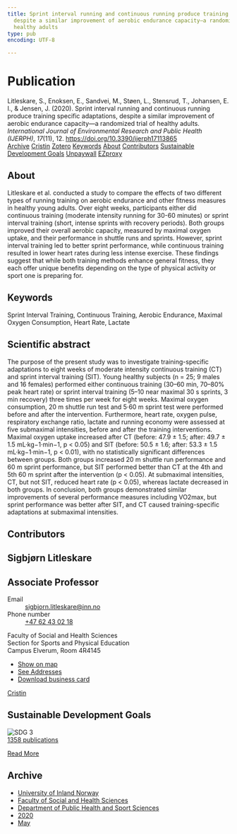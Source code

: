 ```yaml
---
title: Sprint interval running and continuous running produce training specific adaptations,
  despite a similar improvement of aerobic endurance capacity—a randomized trial of
  healthy adults
type: pub
encoding: UTF-8

---
```

<h1>Publication</h1>
<article id="csl-bib-container-4DB4SBET" class="csl-bib-container">
  <div class="csl-bib-body"> <div class="csl-entry">Litleskare, S., Enoksen, E., Sandvei, M., Støen, L., Stensrud, T., Johansen, E. I., &#38; Jensen, J. (2020). Sprint interval running and continuous running produce training specific adaptations, despite a similar improvement of aerobic endurance capacity—a randomized trial of healthy adults. <i>International Journal of Environmental Research and Public Health (IJERPH)</i>, <i>17</i>(11), 12. <a href="https://doi.org/10.3390/ijerph17113865">https://doi.org/10.3390/ijerph17113865</a></div> </div>
  <div class="csl-bib-buttons">
    <a href="#taxonomy-article-4DB4SBET" alt="archive" class="csl-bib-button">Archive</a>
    <a href="https://app.cristin.no/results/show.jsf?id=1813273" alt="Cristin" class="csl-bib-button">Cristin</a>
    <a href="http://zotero.org/groups/5881554/items/4DB4SBET" alt="Zotero" class="csl-bib-button">Zotero</a>
    <a href="#keywords-article-4DB4SBET" alt="keywords" class="csl-bib-button">Keywords</a>
    <a href="#about-article-4DB4SBET" alt="about_pub" class="csl-bib-button">About</a>
    <a href="#contributors-article-4DB4SBET" alt="contributors" class="csl-bib-button">Contributors</a>
    <a href="#sdg-article-4DB4SBET" alt="sdg" class="csl-bib-button">Sustainable Development Goals</a>
    <a href="https://www.mdpi.com/1660-4601/17/11/3865/pdf?version=1590754039" alt="Unpaywall" class="csl-bib-button">Unpaywall</a>
    <a href="https://www.mdpi.com/1660-4601/17/11/3865/pdf?version=1590754039" alt="EZproxy" class="csl-bib-button">EZproxy</a>
  </div>
  <div id="csl-bib-meta-container-4DB4SBET"></div>
</article>
<div id="csl-bib-meta-4DB4SBET" class="csl-bib-meta">
  <article id="about-article-4DB4SBET" class="about_pub-article">
    <h1>About</h1>
    Litleskare et al. conducted a study to compare the effects of two different types of running training on aerobic endurance and other fitness measures in healthy young adults. Over eight weeks, participants either did continuous training (moderate intensity running for 30-60 minutes) or sprint interval training (short, intense sprints with recovery periods). Both groups improved their overall aerobic capacity, measured by maximal oxygen uptake, and their performance in shuttle runs and sprints. However, sprint interval training led to better sprint performance, while continuous training resulted in lower heart rates during less intense exercise. These findings suggest that while both training methods enhance general fitness, they each offer unique benefits depending on the type of physical activity or sport one is preparing for.
  </article>
  <article id="keywords-article-4DB4SBET" class="keywords-article">
    <h1>Keywords</h1>
    Sprint Interval Training, Continuous Training, Aerobic Endurance, Maximal Oxygen Consumption, Heart Rate, Lactate
  </article>
  <article id="abstract-article-4DB4SBET" class="abstract-article">
    <h1>Scientific abstract</h1>
    The purpose of the present study was to investigate training-specific adaptations to eight weeks of moderate intensity continuous training (CT) and sprint interval training (SIT). Young healthy subjects (n = 25; 9 males and 16 females) performed either continuous training (30–60 min, 70–80% peak heart rate) or sprint interval training (5–10 near maximal 30 s sprints, 3 min recovery) three times per week for eight weeks. Maximal oxygen consumption, 20 m shuttle run test and 5·60 m sprint test were performed before and after the intervention. Furthermore, heart rate, oxygen pulse, respiratory exchange ratio, lactate and running economy were assessed at five submaximal intensities, before and after the training interventions. Maximal oxygen uptake increased after CT (before: 47.9 ± 1.5; after: 49.7 ± 1.5 mL·kg−1·min−1, p < 0.05) and SIT (before: 50.5 ± 1.6; after: 53.3 ± 1.5 mL·kg−1·min−1, p < 0.01), with no statistically significant differences between groups. Both groups increased 20 m shuttle run performance and 60 m sprint performance, but SIT performed better than CT at the 4th and 5th 60 m sprint after the intervention (p < 0.05). At submaximal intensities, CT, but not SIT, reduced heart rate (p < 0.05), whereas lactate decreased in both groups. In conclusion, both groups demonstrated similar improvements of several performance measures including VO2max, but sprint performance was better after SIT, and CT caused training-specific adaptations at submaximal intensities.
  </article>
  <article id="contributors-article-4DB4SBET" class="contributors-article">
    <h1>Contributors</h1>
    <div class="personas"> <div class="vrtx-hinn-person-card"> <div class="photo"> <i class="lar la-user-circle missing-person"></i> </div> <div class="info"> <hgroup><h1>Sigbjørn Litleskare</h1> <h2>Associate Professor</h2> </hgroup><dl> <dt>Email</dt> <dd> <a href="mailto:sigbjorn.litleskare@inn.no">sigbjorn.litleskare@inn.no</a> </dd> <dt>Phone number</dt> <dd><a href="tel:+4762430218"> +47 62 43 02 18 </a></dd> </dl> <p> Faculty of Social and Health Sciences<br> Section for Sports and Physical Education<br> Campus Elverum, Room 4R4145 </p> <ul class="vrtx-hinn-links"> <li><a href="https://www.google.com/maps?q=60.88156,11.53723">Show on map</a></li> <li><a href="https://www.inn.no/english/find-an-employee/sigbjorn-litleskare.html#vrtx-hinn-addresses">See Addresses</a></li> <li><a href="https://www.inn.no/english/find-an-employee/sigbjorn-litleskare.html?vrtx=vcf">Download business card</a></li> </ul> </div> </div> <a href="https://app.cristin.no/persons/show.jsf?id=477352" alt="Cristin URL" class="personas-cristin">Cristin</a> </div>
  </article>
  <article id="sdg-article-4DB4SBET" class="sdg-article">
    <h1>Sustainable Development Goals</h1>
    <div class="sdg-container"><div id="sdg3" class="sdg">
        <img src="{{< params subfolder >}}images/sdg/sdg03_en.png" class="image" alt="SDG 3">
        <div class="sdg-overlay">
          <a href="{{< params subfolder >}}en/archive/?sdg=3#archive" class="sdg-publication-count"><span>1358</span> publications</a>
          <p><a href="https://sdgs.un.org/goals/goal3" class="sdg-read-more">Read More</a></p>
        </div>
      </div></div>
  </article>
  <article id="taxonomy-article-4DB4SBET" class="taxonomy-article">
    <h1>Archive</h1>
    <ul>
      <li><a href="{{< params subfolder >}}en/archive/?key=3DCRN523">University of Inland Norway</a></li>
      <li><a href="{{< params subfolder >}}en/archive/?key=IDKFS3MX">Faculty of Social and Health Sciences</a></li>
      <li><a href="{{< params subfolder >}}en/archive/?key=FJXE3Z8X">Department of Public Health and Sport Sciences</a></li>
      <li><a href="{{< params subfolder >}}en/archive/?key=6ZJPMG9D">2020</a></li>
      <li><a href="{{< params subfolder >}}en/archive/?key=YZYXCRJL">May</a></li>
    </ul>
  </article>
</div>
